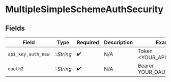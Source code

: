 # MultipleSimpleSchemeAuthSecurity


## Fields

| Field                    | Type                     | Required                 | Description              | Example                  |
| ------------------------ | ------------------------ | ------------------------ | ------------------------ | ------------------------ |
| `api_key_auth_new`       | *::String*               | :heavy_check_mark:       | N/A                      | Token <YOUR_API_KEY>     |
| `oauth2`                 | *::String*               | :heavy_check_mark:       | N/A                      | Bearer YOUR_OAUTH2_TOKEN |
